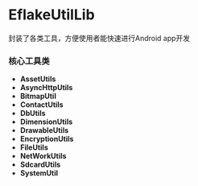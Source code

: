 EflakeUtilLib
=============

封装了各类工具，方便使用者能快速进行Android app开发

### 核心工具类 
* **AssetUtils**
* **AsyncHttpUtils**
* **BitmapUtil**
* **ContactUtils**
* **DbUtils**
* **DimensionUtils**
* **DrawableUtils**
* **EncryptionUtils**
* **FileUtils**
* **NetWorkUtils**
* **SdcardUtils**
* **SystemUtil**
